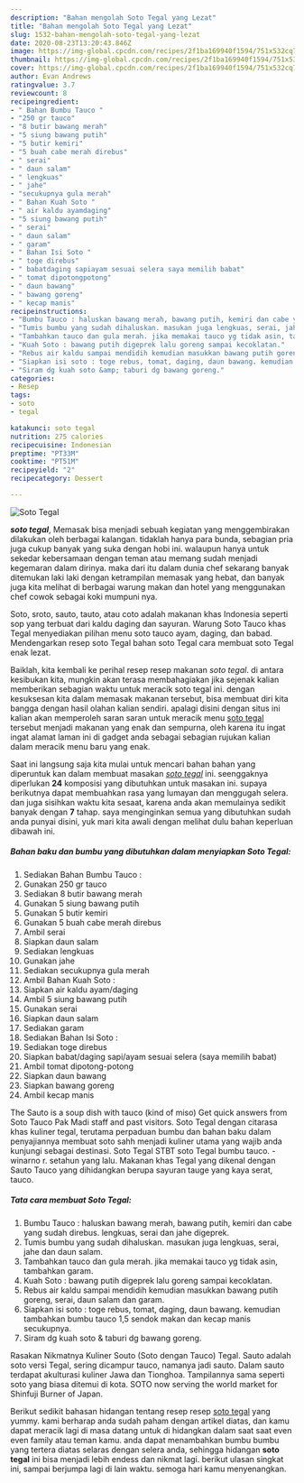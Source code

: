 ```yaml
---
description: "Bahan mengolah Soto Tegal yang Lezat"
title: "Bahan mengolah Soto Tegal yang Lezat"
slug: 1532-bahan-mengolah-soto-tegal-yang-lezat
date: 2020-08-23T13:20:43.846Z
image: https://img-global.cpcdn.com/recipes/2f1ba169940f1594/751x532cq70/soto-tegal-foto-resep-utama.jpg
thumbnail: https://img-global.cpcdn.com/recipes/2f1ba169940f1594/751x532cq70/soto-tegal-foto-resep-utama.jpg
cover: https://img-global.cpcdn.com/recipes/2f1ba169940f1594/751x532cq70/soto-tegal-foto-resep-utama.jpg
author: Evan Andrews
ratingvalue: 3.7
reviewcount: 8
recipeingredient:
- " Bahan Bumbu Tauco "
- "250 gr tauco"
- "8 butir bawang merah"
- "5 siung bawang putih"
- "5 butir kemiri"
- "5 buah cabe merah direbus"
- " serai"
- " daun salam"
- " lengkuas"
- " jahe"
- "secukupnya gula merah"
- " Bahan Kuah Soto "
- " air kaldu ayamdaging"
- "5 siung bawang putih"
- " serai"
- " daun salam"
- " garam"
- " Bahan Isi Soto "
- " toge direbus"
- " babatdaging sapiayam sesuai selera saya memilih babat"
- " tomat dipotongpotong"
- " daun bawang"
- " bawang goreng"
- " kecap manis"
recipeinstructions:
- "Bumbu Tauco : haluskan bawang merah, bawang putih, kemiri dan cabe yang sudah direbus. lengkuas, serai dan jahe digeprek."
- "Tumis bumbu yang sudah dihaluskan. masukan juga lengkuas, serai, jahe dan daun salam."
- "Tambahkan tauco dan gula merah. jika memakai tauco yg tidak asin, tambahkan garam."
- "Kuah Soto : bawang putih digeprek lalu goreng sampai kecoklatan."
- "Rebus air kaldu sampai mendidih kemudian masukkan bawang putih goreng, serai, daun salam dan garam."
- "Siapkan isi soto : toge rebus, tomat, daging, daun bawang. kemudian tambahkan bumbu tauco 1,5 sendok makan dan kecap manis secukupnya."
- "Siram dg kuah soto &amp; taburi dg bawang goreng."
categories:
- Resep
tags:
- soto
- tegal

katakunci: soto tegal 
nutrition: 275 calories
recipecuisine: Indonesian
preptime: "PT33M"
cooktime: "PT51M"
recipeyield: "2"
recipecategory: Dessert

---
```



![Soto Tegal](https://img-global.cpcdn.com/recipes/2f1ba169940f1594/751x532cq70/soto-tegal-foto-resep-utama.jpg)

<b><i>soto tegal</i></b>, Memasak bisa menjadi sebuah kegiatan yang menggembirakan dilakukan oleh berbagai kalangan. tidaklah hanya para bunda, sebagian pria juga cukup banyak yang suka dengan hobi ini. walaupun hanya untuk sekedar kebersamaan dengan teman atau memang sudah menjadi kegemaran dalam dirinya. maka dari itu dalam dunia chef sekarang banyak ditemukan laki laki dengan ketrampilan memasak yang hebat, dan banyak juga kita melihat di berbagai warung makan dan hotel yang menggunakan chef cowok sebagai koki mumpuni nya.

Soto, sroto, sauto, tauto, atau coto adalah makanan khas Indonesia seperti sop yang terbuat dari kaldu daging dan sayuran. Warung Soto Tauco khas Tegal menyediakan pilihan menu soto tauco ayam, daging, dan babad. Mendengarkan resep soto Tegal bahan soto Tegal cara membuat soto Tegal enak lezat.

Baiklah, kita kembali ke perihal resep resep makanan <i>soto tegal</i>. di antara kesibukan kita, mungkin akan terasa membahagiakan jika sejenak kalian memberikan sebagian waktu untuk meracik soto tegal ini. dengan kesuksesan kita dalam memasak makanan tersebut, bisa membuat diri kita bangga dengan hasil olahan kalian sendiri. apalagi disini dengan situs ini kalian akan memperoleh saran saran untuk meracik menu <u>soto tegal</u> tersebut menjadi makanan yang enak dan sempurna, oleh karena itu ingat ingat alamat laman ini di gadget anda sebagai sebagian rujukan kalian dalam meracik menu baru yang enak.


Saat ini langsung saja kita mulai untuk mencari bahan bahan yang diperuntuk kan dalam membuat masakan <u><i>soto tegal</i></u> ini. seenggaknya diperlukan <b>24</b> komposisi yang dibutuhkan untuk masakan ini. supaya berikutnya dapat membuahkan rasa yang lumayan dan menggugah selera. dan juga sisihkan waktu kita sesaat, karena anda akan memulainya sedikit banyak dengan <b>7</b> tahap. saya menginginkan semua yang dibutuhkan sudah anda punyai disini, yuk mari kita awali dengan melihat dulu bahan keperluan dibawah ini.

<!--inarticleads1-->

##### Bahan baku dan bumbu yang dibutuhkan dalam menyiapkan Soto Tegal:

1. Sediakan  Bahan Bumbu Tauco :
1. Gunakan 250 gr tauco
1. Sediakan 8 butir bawang merah
1. Gunakan 5 siung bawang putih
1. Gunakan 5 butir kemiri
1. Gunakan 5 buah cabe merah direbus
1. Ambil  serai
1. Siapkan  daun salam
1. Sediakan  lengkuas
1. Gunakan  jahe
1. Sediakan secukupnya gula merah
1. Ambil  Bahan Kuah Soto :
1. Siapkan  air kaldu ayam/daging
1. Ambil 5 siung bawang putih
1. Gunakan  serai
1. Siapkan  daun salam
1. Sediakan  garam
1. Sediakan  Bahan Isi Soto :
1. Sediakan  toge direbus
1. Siapkan  babat/daging sapi/ayam sesuai selera (saya memilih babat)
1. Ambil  tomat dipotong-potong
1. Siapkan  daun bawang
1. Siapkan  bawang goreng
1. Ambil  kecap manis


The Sauto is a soup dish with tauco (kind of miso) Get quick answers from Soto Tauco Pak Madi staff and past visitors. Soto Tegal dengan citarasa khas kuliner tegal, terutama perpaduan bumbu dan bahan baku dalam penyajiannya membuat soto sahh menjadi kuliner utama yang wajib anda kunjungi sebagai destinasi. Soto Tegal STBT soto Tegal bumbu tauco. - winarno r. setahun yang lalu. Makanan khas Tegal yang dikenal dengan Sauto Tauco yang dihidangkan berupa sayuran tauge yang kaya serat, tauco. 

<!--inarticleads2-->

##### Tata cara membuat Soto Tegal:

1. Bumbu Tauco : haluskan bawang merah, bawang putih, kemiri dan cabe yang sudah direbus. lengkuas, serai dan jahe digeprek.
1. Tumis bumbu yang sudah dihaluskan. masukan juga lengkuas, serai, jahe dan daun salam.
1. Tambahkan tauco dan gula merah. jika memakai tauco yg tidak asin, tambahkan garam.
1. Kuah Soto : bawang putih digeprek lalu goreng sampai kecoklatan.
1. Rebus air kaldu sampai mendidih kemudian masukkan bawang putih goreng, serai, daun salam dan garam.
1. Siapkan isi soto : toge rebus, tomat, daging, daun bawang. kemudian tambahkan bumbu tauco 1,5 sendok makan dan kecap manis secukupnya.
1. Siram dg kuah soto &amp; taburi dg bawang goreng.


Rasakan Nikmatnya Kuliner Souto (Soto dengan Tauco) Tegal. Sauto adalah soto versi Tegal, sering dicampur tauco, namanya jadi sauto. Dalam sauto terdapat akulturasi kuliner Jawa dan Tionghoa. Tampilannya sama seperti soto yang biasa ditemui di kota. SOTO now serving the world market for Shinfuji Burner of Japan. 

Berikut sedikit bahasan hidangan tentang resep resep <u>soto tegal</u> yang yummy. kami berharap anda sudah paham dengan artikel diatas, dan kamu dapat meracik lagi di masa datang untuk di hidangkan dalam saat saat even even family atau teman kamu. anda dapat menambahkan bumbu bumbu yang tertera diatas selaras dengan selera anda, sehingga hidangan <b>soto tegal</b> ini bisa menjadi lebih endess dan nikmat lagi. berikut ulasan singkat ini, sampai berjumpa lagi di lain waktu. semoga hari kamu menyenangkan.
